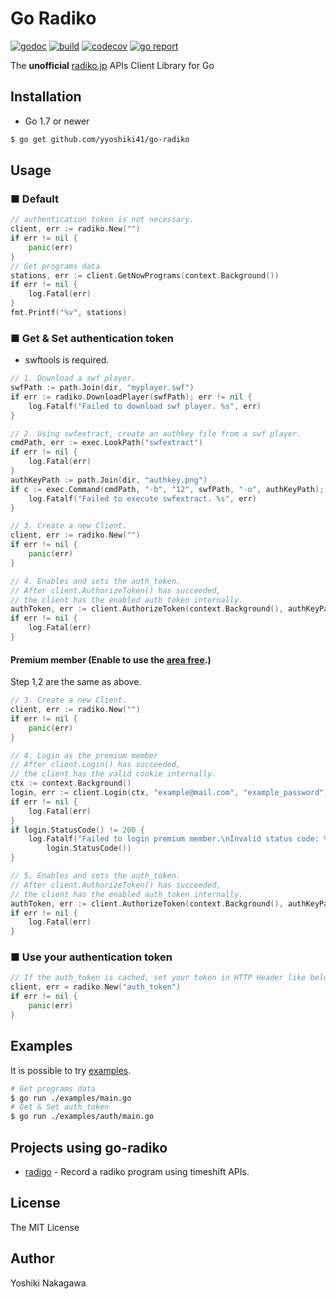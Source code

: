 # Go Radiko

[![godoc](https://godoc.org/github.com/yyoshiki41/go-radiko?status.svg)](https://godoc.org/github.com/yyoshiki41/go-radiko)
[![build](https://travis-ci.org/yyoshiki41/go-radiko.svg?branch=master)](https://travis-ci.org/yyoshiki41/go-radiko)
[![codecov](https://codecov.io/gh/yyoshiki41/go-radiko/branch/master/graph/badge.svg)](https://codecov.io/gh/yyoshiki41/go-radiko)
[![go report](https://goreportcard.com/badge/github.com/yyoshiki41/go-radiko)](https://goreportcard.com/report/github.com/yyoshiki41/go-radiko)

The __unofficial__ [radiko.jp](https://radiko.jp/) APIs Client Library for Go

## Installation


- Go 1.7 or newer

```bash
$ go get github.com/yyoshiki41/go-radiko
```

## Usage

### ■ Default

```go
// authentication token is not necessary.
client, err := radiko.New("")
if err != nil {
	panic(err)
}
// Get programs data
stations, err := client.GetNowPrograms(context.Background())
if err != nil {
	log.Fatal(err)
}
fmt.Printf("%v", stations)
```

### ■ Get & Set authentication token

- swftools is required.

```go
// 1. Download a swf player.
swfPath := path.Join(dir, "myplayer.swf")
if err := radiko.DownloadPlayer(swfPath); err != nil {
	log.Fatalf("Failed to download swf player. %s", err)
}

// 2. Using swfextract, create an authkey file from a swf player.
cmdPath, err := exec.LookPath("swfextract")
if err != nil {
	log.Fatal(err)
}
authKeyPath := path.Join(dir, "authkey.png")
if c := exec.Command(cmdPath, "-b", "12", swfPath, "-o", authKeyPath); err != c.Run() {
	log.Fatalf("Failed to execute swfextract. %s", err)
}

// 3. Create a new Client.
client, err := radiko.New("")
if err != nil {
	panic(err)
}

// 4. Enables and sets the auth_token.
// After client.AuthorizeToken() has succeeded,
// the client has the enabled auth_token internally.
authToken, err := client.AuthorizeToken(context.Background(), authKeyPath)
if err != nil {
	log.Fatal(err)
}
```

#### Premium member (Enable to use the [area free](http://radiko.jp/rg/premium/).)

Step 1,2 are the same as above.

```go
// 3. Create a new Client.
client, err := radiko.New("")
if err != nil {
	panic(err)
}

// 4. Login as the premium member
// After client.Login() has succeeded,
// the client has the valid cookie internally.
ctx := context.Background()
login, err := client.Login(ctx, "example@mail.com", "example_password")
if err != nil {
	log.Fatal(err)
}
if login.StatusCode() != 200 {
	log.Fatalf("Failed to login premium member.\nInvalid status code: %d",
		login.StatusCode())
}

// 5. Enables and sets the auth_token.
// After client.AuthorizeToken() has succeeded,
// the client has the enabled auth_token internally.
authToken, err := client.AuthorizeToken(context.Background(), authKeyPath)
if err != nil {
	log.Fatal(err)
}
```


### ■ Use your authentication token

```go
// If the auth_token is cached, set your token in HTTP Header like below.
client, err = radiko.New("auth_token")
if err != nil {
	panic(err)
}
```

## Examples

It is possible to try [examples](https://github.com/yyoshiki41/go-radiko/tree/master/examples).

```bash
# Get programs data
$ go run ./examples/main.go
# Get & Set auth_token
$ go run ./examples/auth/main.go
```

## Projects using go-radiko

- [radigo](https://github.com/yyoshiki41/radigo) - Record a radiko program using timeshift APIs.

## License 
The MIT License

## Author

Yoshiki Nakagawa
